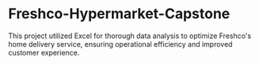 # Freshco-Hypermarket-Capstone
This project utilized Excel for thorough data analysis to optimize Freshco's home delivery service, ensuring operational efficiency and improved customer experience.
